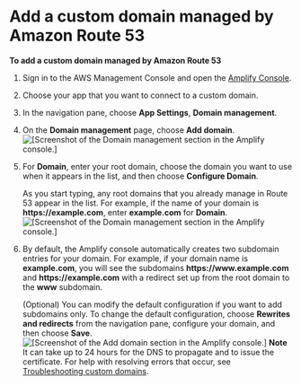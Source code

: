 # Add a custom domain managed by Amazon Route 53<a name="to-add-a-custom-domain-managed-by-amazon-route-53"></a>

**To add a custom domain managed by Amazon Route 53**

1. Sign in to the AWS Management Console and open the [Amplify Console](https://console.aws.amazon.com/amplify/)\.

1. Choose your app that you want to connect to a custom domain\.

1. In the navigation pane, choose **App Settings**, **Domain management**\.

1.  On the **Domain management** page, choose **Add domain**\.  
![\[Screenshot of the Domain management section in the Amplify console.\]](http://docs.aws.amazon.com/amplify/latest/userguide/images/amplify-customdomain-1.png)

1. For **Domain**, enter your root domain, choose the domain you want to use when it appears in the list, and then choose **Configure Domain**\.

   As you start typing, any root domains that you already manage in Route 53 appear in the list\. For example, if the name of your domain is **https://example\.com**, enter **example\.com** for **Domain**\.  
![\[Screenshot of the Domain management section in the Amplify console.\]](http://docs.aws.amazon.com/amplify/latest/userguide/images/amplify-customdomain-2.png)

1. By default, the Amplify console automatically creates two subdomain entries for your domain\. For example, if your domain name is **example\.com**, you will see the subdomains **https://www\.example\.com** and **https://example\.com** with a redirect set up from the root domain to the **www** subdomain\.

   \(Optional\) You can modify the default configuration if you want to add subdomains only\. To change the default configuration, choose **Rewrites and redirects** from the navigation pane, configure your domain, and then choose **Save**\.   
![\[Screenshot of the Add domain section in the Amplify console.\]](http://docs.aws.amazon.com/amplify/latest/userguide/images/amplify-customdomain-configureUpdate.png)
**Note**  
 It can take up to 24 hours for the DNS to propagate and to issue the certificate\. For help with resolving errors that occur, see [Troubleshooting custom domains](custom-domain-troubleshoot-guide.md)\.